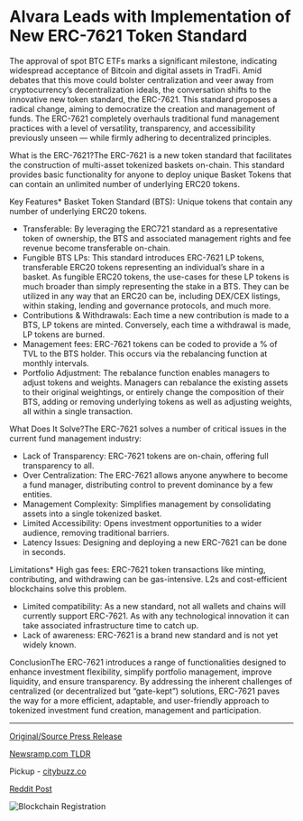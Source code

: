 # Alvara Leads with Implementation of New ERC-7621 Token Standard

The approval of spot BTC ETFs marks a significant milestone, indicating widespread acceptance of Bitcoin and digital assets in TradFi. Amid debates that this move could bolster centralization and veer away from cryptocurrency’s decentralization ideals, the conversation shifts to the innovative new token standard, the ERC-7621. This standard proposes a radical change, aiming to democratize the creation and management of funds. The ERC-7621 completely overhauls traditional fund management practices with a level of versatility, transparency, and accessibility previously unseen — while firmly adhering to decentralized principles.

What is the ERC-7621?The ERC-7621 is a new token standard that facilitates the construction of multi-asset tokenized baskets on-chain. This standard provides basic functionality for anyone to deploy unique Basket Tokens that can contain an unlimited number of underlying ERC20 tokens.

Key Features* Basket Token Standard (BTS): Unique tokens that contain any number of underlying ERC20 tokens.
* Transferable: By leveraging the ERC721 standard as a representative token of ownership, the BTS and associated management rights and fee revenue become transferable on-chain.
* Fungible BTS LPs: This standard introduces ERC-7621 LP tokens, transferable ERC20 tokens representing an individual’s share in a basket. As fungible ERC20 tokens, the use-cases for these LP tokens is much broader than simply representing the stake in a BTS. They can be utilized in any way that an ERC20 can be, including DEX/CEX listings, within staking, lending and governance protocols, and much more.
* Contributions & Withdrawals: Each time a new contribution is made to a BTS, LP tokens are minted. Conversely, each time a withdrawal is made, LP tokens are burned.
* Management fees: ERC-7621 tokens can be coded to provide a % of TVL to the BTS holder. This occurs via the rebalancing function at monthly intervals.
* Portfolio Adjustment: The rebalance function enables managers to adjust tokens and weights. Managers can rebalance the existing assets to their original weightings, or entirely change the composition of their BTS, adding or removing underlying tokens as well as adjusting weights, all within a single transaction.

What Does It Solve?The ERC-7621 solves a number of critical issues in the current fund management industry:

* Lack of Transparency: ERC-7621 tokens are on-chain, offering full transparency to all.
* Over Centralization: The ERC-7621 allows anyone anywhere to become a fund manager, distributing control to prevent dominance by a few entities.
* Management Complexity: Simplifies management by consolidating assets into a single tokenized basket.
* Limited Accessibility: Opens investment opportunities to a wider audience, removing traditional barriers.
* Latency Issues: Designing and deploying a new ERC-7621 can be done in seconds.

Limitations* High gas fees: ERC-7621 token transactions like minting, contributing, and withdrawing can be gas-intensive. L2s and cost-efficient blockchains solve this problem.
* Limited compatibility: As a new standard, not all wallets and chains will currently support ERC-7621. As with any technological innovation it can take associated infrastructure time to catch up.
* Lack of awareness: ERC-7621 is a brand new standard and is not yet widely known.

ConclusionThe ERC-7621 introduces a range of functionalities designed to enhance investment flexibility, simplify portfolio management, improve liquidity, and ensure transparency. By addressing the inherent challenges of centralized (or decentralized but “gate-kept”) solutions, ERC-7621 paves the way for a more efficient, adaptable, and user-friendly approach to tokenized investment fund creation, management and participation. 

---

[Original/Source Press Release](https://blockchainwire.io/press-release/alvara-leads-with-implementation-of-new-erc-7621-token-standard)
                    

[Newsramp.com TLDR](https://newsramp.com/curated-news/erc-7621-revolutionizing-fund-management-with-new-token-standard/254453be6268c688b108691b4eefced1) 


Pickup - [citybuzz.co](https://citybuzz.co/2024/02/20/alvara-pioneers-new-erc-7621-token-standard-for-tokenized-investment-funds)
 



[Reddit Post](https://www.reddit.com/r/CryptoNewsInfo/comments/1avwyef/erc7621_revolutionizing_fund_management_with_new/) 



![Blockchain Registration](https://cdn.newsramp.app/blockchainwire/qrcode/242/20/waitqCWE.webp)